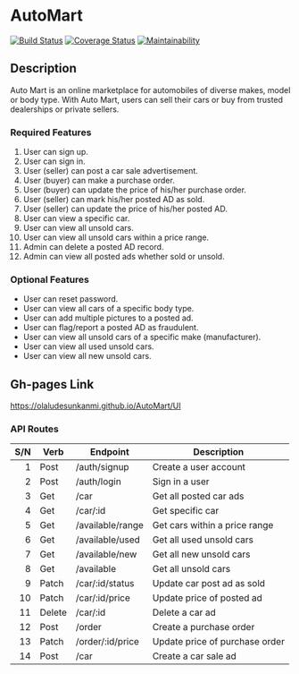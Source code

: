# AutoMart

[![Build Status](https://travis-ci.org/olaludesunkanmi/AutoMart.svg?branch=develop)](https://travis-ci.org/olaludesunkanmi/AutoMart)
[![Coverage Status](https://coveralls.io/repos/github/olaludesunkanmi/AutoMart/badge.svg?branch=ch-deploy-to-heroku-%23166567379)](https://coveralls.io/github/olaludesunkanmi/AutoMart?branch=ch-deploy-to-heroku-%23166567379)
[![Maintainability](https://api.codeclimate.com/v1/badges/65b647ee1e9958a0937a/maintainability)](https://codeclimate.com/github/olaludesunkanmi/AutoMart/maintainability)

## Description
Auto Mart is an online marketplace for automobiles of diverse makes, model or body type. With
Auto Mart, users can sell their cars or buy from trusted dealerships or private sellers.

### Required Features
1. User can sign up.
2. User can sign in.
3. User (seller) can post a car sale advertisement.
4. User (buyer) can make a purchase order.
5. User (buyer) can update the price of his/her purchase order.
6. User (seller) can mark his/her posted AD as sold.
7. User (seller) can update the price of his/her posted AD.
8. User can view a specific car.
9. User can view all unsold cars.
10. User can view all unsold cars within a price range.
11. Admin can delete a posted AD record.
12. Admin can view all posted ads whether sold or unsold.

### Optional Features
- User can reset password.
- User can view all cars of a specific body type.
- User can add multiple pictures to a posted ad.
- User can flag/report a posted AD as fraudulent.
- User can view all unsold cars of a specific make (manufacturer).
- User can view all used unsold cars.
- User can view all new unsold cars.

## Gh-pages Link
https://olaludesunkanmi.github.io/AutoMart/UI

### API Routes
S/N | Verb   | Endpoint         | Description                    |
---:| -------|------------------|--------------------------------|
  1 | Post   | /auth/signup     | Create a user account          |
  2 | Post   | /auth/login      | Sign in a user                 |
  3 | Get    | /car             | Get all posted car ads         |
  4 | Get    | /car/:id         | Get specific car               |
  5 | Get    | /available/range | Get cars within a price range  |
  6 | Get    | /available/used  | Get all used unsold cars       |
  7 | Get    | /available/new   | Get all new unsold cars        |
  8 | Get    | /available       | Get all unsold cars            |
  9 | Patch  | /car/:id/status  | Update car post ad as sold     |
  10| Patch  | /car/:id/price   | Update price of posted ad      |
  11| Delete | /car/:id         | Delete a car ad                |
  12| Post   | /order           | Create a purchase order        |
  13| Patch  | /order/:id/price | Update price of purchase order |
  14| Post   | /car             | Create a car sale ad           |

